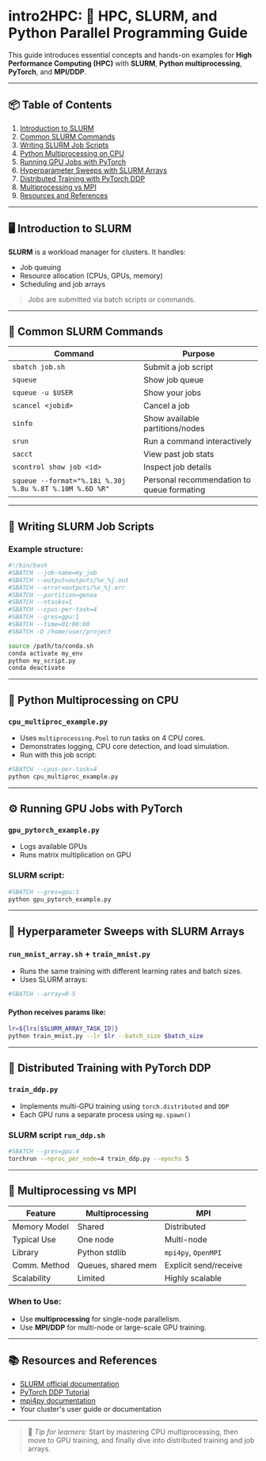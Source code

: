 # **intro2HPC**: 🧠 HPC, SLURM, and Python Parallel Programming Guide

This guide introduces essential concepts and hands-on examples for **High Performance Computing (HPC)** with **SLURM**, **Python multiprocessing**, **PyTorch**, and **MPI/DDP**.

---

## 📦 Table of Contents

1. [Introduction to SLURM](#introduction-to-slurm)
2. [Common SLURM Commands](#common-slurm-commands)
3. [Writing SLURM Job Scripts](#writing-slurm-job-scripts)
4. [Python Multiprocessing on CPU](#python-multiprocessing-on-cpu)
5. [Running GPU Jobs with PyTorch](#running-gpu-jobs-with-pytorch)
6. [Hyperparameter Sweeps with SLURM Arrays](#hyperparameter-sweeps-with-slurm-arrays)
7. [Distributed Training with PyTorch DDP](#distributed-training-with-pytorch-ddp)
8. [Multiprocessing vs MPI](#multiprocessing-vs-mpi)
9. [Resources and References](#resources-and-references)

---

## 🖥️ Introduction to SLURM

**SLURM** is a workload manager for clusters. It handles:
- Job queuing
- Resource allocation (CPUs, GPUs, memory)
- Scheduling and job arrays

> Jobs are submitted via batch scripts or commands.

---

## 🔧 Common SLURM Commands

| Command | Purpose |
|--------|---------|
| `sbatch job.sh` | Submit a job script |
| `squeue` | Show job queue |
| `squeue -u $USER` | Show your jobs |
| `scancel <jobid>` | Cancel a job |
| `sinfo` | Show available partitions/nodes |
| `srun` | Run a command interactively |
| `sacct` | View past job stats |
| `scontrol show job <id>` | Inspect job details |
| `squeue --format="%.18i %.30j %.8u %.8T %.10M %.6D %R"` | Personal recommendation to queue formating |

---

## 📝 Writing SLURM Job Scripts

### Example structure:

```bash
#!/bin/bash
#SBATCH --job-name=my_job
#SBATCH --output=outputs/%x_%j.out
#SBATCH --error=outputs/%x_%j.err
#SBATCH --partition=genoa
#SBATCH --ntasks=1
#SBATCH --cpus-per-task=4
#SBATCH --gres=gpu:1
#SBATCH --time=01:00:00
#SBATCH -D /home/user/project

source /path/to/conda.sh
conda activate my_env
python my_script.py
conda deactivate
```

---

## 🧠 Python Multiprocessing on CPU

### `cpu_multiproc_example.py`
- Uses `multiprocessing.Pool` to run tasks on 4 CPU cores.
- Demonstrates logging, CPU core detection, and load simulation.
- Run with this job script:

```bash
#SBATCH --cpus-per-task=4
python cpu_multiproc_example.py
```

---

## ⚙️ Running GPU Jobs with PyTorch

### `gpu_pytorch_example.py`
- Logs available GPUs
- Runs matrix multiplication on GPU

### SLURM script:
```bash
#SBATCH --gres=gpu:1
python gpu_pytorch_example.py
```

---

## 🧪 Hyperparameter Sweeps with SLURM Arrays

### `run_mnist_array.sh` + `train_mnist.py`
- Runs the same training with different learning rates and batch sizes.
- Uses SLURM arrays:
```bash
#SBATCH --array=0-5
```

#### Python receives params like:
```bash
lr=${lrs[$SLURM_ARRAY_TASK_ID]}
python train_mnist.py --lr $lr --batch_size $batch_size
```

---

## 🔄 Distributed Training with PyTorch DDP

### `train_ddp.py`
- Implements multi-GPU training using `torch.distributed` and `DDP`
- Each GPU runs a separate process using `mp.spawn()`

### SLURM script `run_ddp.sh`
```bash
#SBATCH --gres=gpu:4
torchrun --nproc_per_node=4 train_ddp.py --epochs 5
```

---

## 🔬 Multiprocessing vs MPI

| Feature | Multiprocessing | MPI |
|--------|------------------|-----|
| Memory Model | Shared | Distributed |
| Typical Use | One node | Multi-node |
| Library | Python stdlib | `mpi4py`, `OpenMPI` |
| Comm. Method | Queues, shared mem | Explicit send/receive |
| Scalability | Limited | Highly scalable |

### When to Use:
- Use **multiprocessing** for single-node parallelism.
- Use **MPI/DDP** for multi-node or large-scale GPU training.

---

## 📚 Resources and References

- [SLURM official documentation](https://slurm.schedmd.com/documentation.html)
- [PyTorch DDP Tutorial](https://pytorch.org/docs/stable/notes/ddp.html)
- [mpi4py documentation](https://mpi4py.readthedocs.io/)
- Your cluster's user guide or documentation

---

> 🧪 *Tip for learners:* Start by mastering CPU multiprocessing, then move to GPU training, and finally dive into distributed training and job arrays.
